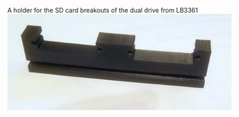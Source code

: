 A holder for the SD card breakouts of the dual drive from LB3361 
![feature_photo](gigatron-holder-dual-sd.jpg)
